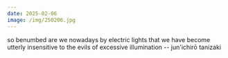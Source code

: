 ```yaml
---
date: 2025-02-06
image: /img/250206.jpg
---
```


so benumbed are we nowadays by electric lights that we have become utterly insensitive to the evils of excessive illumination -- jun'ichirō tanizaki